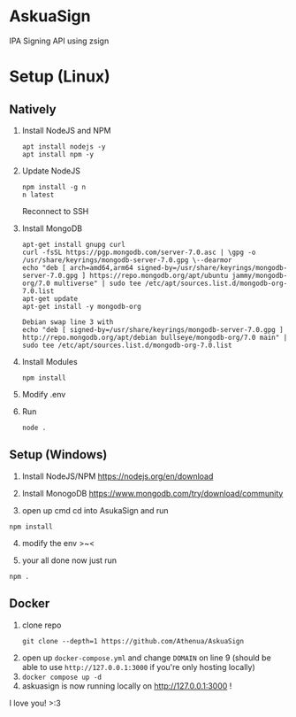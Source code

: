 # AskuaSign
IPA Signing API using zsign

# Setup (Linux)
## Natively
1. Install NodeJS and NPM
    ```console
    apt install nodejs -y
    apt install npm -y
    ```

2. Update NodeJS
    ```console
    npm install -g n
    n latest
    ```
    Reconnect to SSH

3. Install MongoDB
    ```console
    apt-get install gnupg curl
    curl -fsSL https://pgp.mongodb.com/server-7.0.asc | \gpg -o /usr/share/keyrings/mongodb-server-7.0.gpg \--dearmor
    echo "deb [ arch=amd64,arm64 signed-by=/usr/share/keyrings/mongodb-server-7.0.gpg ] https://repo.mongodb.org/apt/ubuntu jammy/mongodb-org/7.0 multiverse" | sudo tee /etc/apt/sources.list.d/mongodb-org-7.0.list
    apt-get update
    apt-get install -y mongodb-org

    Debian swap line 3 with
    echo "deb [ signed-by=/usr/share/keyrings/mongodb-server-7.0.gpg ] http://repo.mongodb.org/apt/debian bullseye/mongodb-org/7.0 main" | sudo tee /etc/apt/sources.list.d/mongodb-org-7.0.list
    ```

4. Install Modules
    ```console
    npm install
    ```
    
5. Modify .env

6. Run
    ```console
    node .
    ```

## Setup (Windows)
1. Install NodeJS/NPM https://nodejs.org/en/download

2. Install MonogoDB https://www.mongodb.com/try/download/community

3. open up cmd cd into AsukaSign and run
```
npm install
```
4. modify the env >~<

5. your all done now just run
```console
npm .
```

## Docker
1. clone repo
   ```console
   git clone --depth=1 https://github.com/Athenua/AskuaSign
   ```
2. open up `docker-compose.yml` and change `DOMAIN` on line 9 (should be able to use `http://127.0.0.1:3000` if you're only hosting locally)
3. `docker compose up -d`
4. askuasign is now running locally on http://127.0.0.1:3000 !

I love you! >:3
